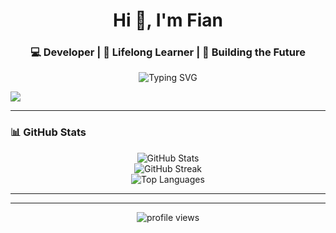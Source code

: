 <h1 align="center">Hi 👋, I'm Fian</h1>
<h3 align="center">💻 Developer | 🌱 Lifelong Learner | 🚀 Building the Future</h3>

<p align="center">
  <img src="https://readme-typing-svg.demolab.com?font=Fira+Code&size=22&pause=1000&color=00F7FF&center=true&width=435&lines=Welcome+to+my+GitHub!;I+Love+to+Code+and+Build+Things!" alt="Typing SVG" />
</p>

<p align="left">
  <img src="https://skillicons.dev/icons?i=js,react,nodejs,php,laravel,mysql,tailwind,bootstrap,git,github,vscode,figma" />
</p>

---

### 📊 GitHub Stats

<p align="center">
  <img src="https://github-readme-stats.vercel.app/api?username=Iannn-vbeta&show_icons=true&theme=radical" alt="GitHub Stats" />
  <br/>
  <img src="https://github-readme-streak-stats.herokuapp.com/?user=Iannn-vbeta&theme=radical" alt="GitHub Streak" />
  <br/>
  <img src="https://github-readme-stats.vercel.app/api/top-langs/?username=Iannn-vbeta&layout=compact&theme=radical" alt="Top Languages" />
</p>

---

<!--### 📫 Connect with Me

<p align="left">
  <a href="https://linkedin.com/in/yourprofile" target="blank"><img align="center" src="https://cdn.jsdelivr.net/npm/simple-icons@v5/icons/linkedin.svg" alt="LinkedIn" height="20" width="20" /></a>
  &nbsp;
  <a href="https://instagram.com/yourusername" target="blank"><img align="center" src="https://cdn.jsdelivr.net/npm/simple-icons@v5/icons/instagram.svg" alt="Instagram" height="20" width="20" /></a>
  &nbsp;
  <a href="mailto:youremail@example.com"><img align="center" src="https://cdn.jsdelivr.net/npm/simple-icons@v5/icons/gmail.svg" alt="Gmail" height="20" width="20" /></a>
</p> 
-->
---

<p align="center">
  <img src="https://komarev.com/ghpvc/?username=Iannn-vbeta&label=Profile%20views&color=0e75b6&style=flat" alt="profile views" />
</p>
